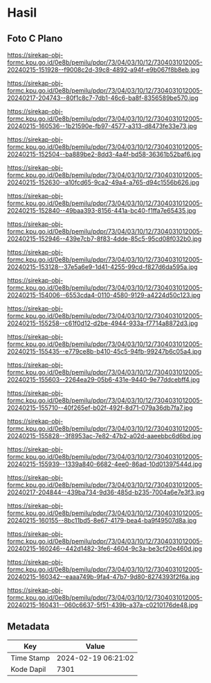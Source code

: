 # Hasil

## Foto C Plano

https://sirekap-obj-formc.kpu.go.id/0e8b/pemilu/pdpr/73/04/03/10/12/7304031012005-20240215-151928--f9008c2d-39c8-4892-a94f-e9b067f8b8eb.jpg

https://sirekap-obj-formc.kpu.go.id/0e8b/pemilu/pdpr/73/04/03/10/12/7304031012005-20240217-204743--80f1c8c7-7db1-46c6-ba8f-8356589be570.jpg

https://sirekap-obj-formc.kpu.go.id/0e8b/pemilu/pdpr/73/04/03/10/12/7304031012005-20240215-160536--1b21590e-fb97-4577-a313-d8473fe33e73.jpg

https://sirekap-obj-formc.kpu.go.id/0e8b/pemilu/pdpr/73/04/03/10/12/7304031012005-20240215-152504--ba889be2-8dd3-4a4f-bd58-36361b52baf6.jpg

https://sirekap-obj-formc.kpu.go.id/0e8b/pemilu/pdpr/73/04/03/10/12/7304031012005-20240215-152630--a10fcd65-9ca2-49a4-a765-d94c1556b626.jpg

https://sirekap-obj-formc.kpu.go.id/0e8b/pemilu/pdpr/73/04/03/10/12/7304031012005-20240215-152840--49baa393-8156-441a-bc40-f1ffa7e65435.jpg

https://sirekap-obj-formc.kpu.go.id/0e8b/pemilu/pdpr/73/04/03/10/12/7304031012005-20240215-152946--439e7cb7-8f83-4dde-85c5-95cd08f032b0.jpg

https://sirekap-obj-formc.kpu.go.id/0e8b/pemilu/pdpr/73/04/03/10/12/7304031012005-20240215-153128--37e5a6e9-1d41-4255-99cd-f827d6da595a.jpg

https://sirekap-obj-formc.kpu.go.id/0e8b/pemilu/pdpr/73/04/03/10/12/7304031012005-20240215-154006--6553cda4-0110-4580-9129-a4224d50c123.jpg

https://sirekap-obj-formc.kpu.go.id/0e8b/pemilu/pdpr/73/04/03/10/12/7304031012005-20240215-155258--c61f0d12-d2be-4944-933a-f7714a8872d3.jpg

https://sirekap-obj-formc.kpu.go.id/0e8b/pemilu/pdpr/73/04/03/10/12/7304031012005-20240215-155435--e779ce8b-b410-45c5-94fb-99247b6c05a4.jpg

https://sirekap-obj-formc.kpu.go.id/0e8b/pemilu/pdpr/73/04/03/10/12/7304031012005-20240215-155603--2264ea29-05b6-431e-9440-9e77ddcebff4.jpg

https://sirekap-obj-formc.kpu.go.id/0e8b/pemilu/pdpr/73/04/03/10/12/7304031012005-20240215-155710--40f265ef-b02f-492f-8d71-079a36db7fa7.jpg

https://sirekap-obj-formc.kpu.go.id/0e8b/pemilu/pdpr/73/04/03/10/12/7304031012005-20240215-155828--3f8953ac-7e82-47b2-a02d-aaeebbc6d6bd.jpg

https://sirekap-obj-formc.kpu.go.id/0e8b/pemilu/pdpr/73/04/03/10/12/7304031012005-20240215-155939--1339a840-6682-4ee0-86ad-10d01397544d.jpg

https://sirekap-obj-formc.kpu.go.id/0e8b/pemilu/pdpr/73/04/03/10/12/7304031012005-20240217-204844--439ba734-9d36-485d-b235-7004a6e7e3f3.jpg

https://sirekap-obj-formc.kpu.go.id/0e8b/pemilu/pdpr/73/04/03/10/12/7304031012005-20240215-160155--8bc11bd5-8e67-4179-bea4-ba9f49507d8a.jpg

https://sirekap-obj-formc.kpu.go.id/0e8b/pemilu/pdpr/73/04/03/10/12/7304031012005-20240215-160246--442d1482-3fe6-4604-9c3a-be3cf20e460d.jpg

https://sirekap-obj-formc.kpu.go.id/0e8b/pemilu/pdpr/73/04/03/10/12/7304031012005-20240215-160342--eaaa749b-9fa4-47b7-9d80-8274393f2f6a.jpg

https://sirekap-obj-formc.kpu.go.id/0e8b/pemilu/pdpr/73/04/03/10/12/7304031012005-20240215-160431--060c6637-5f51-439b-a37a-c0210176de48.jpg


## Metadata

| Key        | Value               |
| ---------- | ------------------- |
| Time Stamp | 2024-02-19 06:21:02 |
| Kode Dapil | 7301                |



